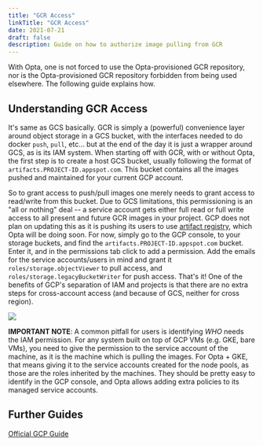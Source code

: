 ```yaml
---
title: "GCR Access"
linkTitle: "GCR Access"
date: 2021-07-21
draft: false
description: Guide on how to authorize image pulling from GCR
---
```


With Opta, one is not forced to use the Opta-provisioned GCR repository, nor is the Opta-provisioned GCR repository
forbidden from being used elsewhere. The following guide explains how.

## Understanding GCR Access
It's same as GCS basically. GCR is simply a (powerful) convenience layer around object storage in a GCS
bucket, with the interfaces needed to do docker `push`, `pull`, etc... but at the end of the day it is just a wrapper
around GCS, as is its IAM system. When starting off with GCR, with or without Opta, the first step is to create a host
GCS bucket, usually following the format of `artifacts.PROJECT-ID.appspot.com`. This bucket contains all the images
pushed and maintained for your current GCP account.

So to grant access to push/pull images one merely needs to grant access to read/write from this bucket. Due to GCS 
limitations, this permissioning is an "all or nothing" deal -- a service account gets either full read or full write
access to all present and future GCR images in your project. GCP does not plan on updating this as it is pushing its
users to use [artifact registry](https://cloud.google.com/artifact-registry), which Opta will be doing soon. For now,
simply go to the GCP console, to your storage buckets, and find the `artifacts.PROJECT-ID.appspot.com` bucket. Enter it, 
and in the permissions tab click to add a permission. Add the emails for the service accounts/users in mind and grant
it `roles/storage.objectViewer` to pull access, and `roles/storage.legacyBucketWriter` for push access. That's it! One
of the benefits of GCP's separation of IAM and projects is that there are no extra steps for cross-account access
(and because of GCS, neither for cross region).

<a href="/images/gcr_access_1.png" target="_blank">
  <img src="/images/gcr_access_1.png" align="center"/>
</a>

**IMPORTANT NOTE**: A common pitfall for users is identifying _WHO_ needs the IAM permission. For any system built on
top of GCP VMs (e.g. GKE, bare VMs), you need to give the permission to the service account of the machine, as it is the
machine which is pulling the images. For Opta + GKE, that means giving it to the service accounts created for the node pools,
as those are the roles inherited by the machines. They should be pretty easy to identify in the GCP console, and Opta
allows adding extra policies to its managed service accounts.

## Further Guides
[Official GCP Guide](https://cloud.google.com/container-registry/docs/access-control)